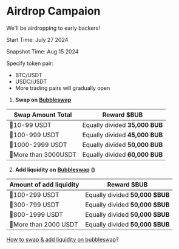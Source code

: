 # Airdrop Campaion

We'll be airdropping to early backers!

Start Time: July 27 2024

Snapshot Time: Aug 15 2024

Specify token pair:

* BTC/USDT
* USDC/USDT
* More trading pairs will gradually open

1. **Swap on** [**Bubbleswap**](https://app.bubbleswap.co/swap)

| Swap Amount Total    | Reward $BUB                    |
| -------------------- | ------------------------------ |
| 🏅10-99 USDT         | Equally divided **35,000 BUB** |
| 🥉100-999 USDT       | Equally divided **45,000 BUB** |
| 🥈1000-2999 USDT     | Equally divided **50,000 BUB** |
| 🥇More than 3000USDT | Equally divided **60,000 BUB** |

2. **Add liquidity on** [**Bubbleswap**](https://app.bubbleswap.co/liquidity?chain=bitlayer) **()**

| Amount of add liquidity | Reward $BUB                     |
| ----------------------- | ------------------------------- |
| 🏅100-299 USDT          | Equally divided **50,000 $BUB** |
| 🥉300-799 USDT          | Equally divided **50,000 $BUB** |
| 🥈800-1999 USDT         | Equally divided **50,000 $BUB** |
| 🥇More than 2000 USDT   | Equally divided **50,000 $BUB** |

[How to swap & add liquidity on bubbleswap](https://mirror.xyz/0x3aCf4E3aDA9a149f75A013a76f630727851d29F2/am7iXrw0mDFUkIHufCvhwSNh8q5H837a815Ome\_TZko)?
